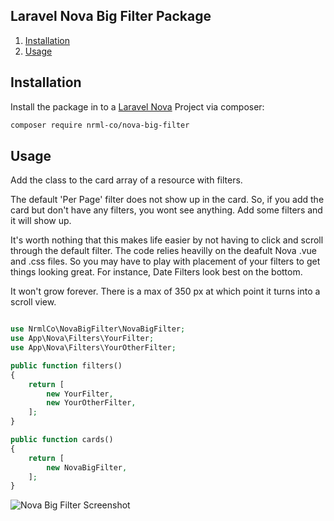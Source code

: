 ## Laravel Nova Big Filter Package

1. [Installation](#user-content-installation)
2. [Usage](#user-content-usage)

## Installation

Install the package in to a [Laravel Nova](https://nova.laravel.com) Project via composer:

```bash
composer require nrml-co/nova-big-filter
```

## Usage

Add the class to the card array of a resource with filters.  

The default 'Per Page' filter does not show up in the card.  So, if you add the card but don't have any 
filters, you wont see anything.  Add some filters and it will show up.  

It's worth nothing that this makes life easier by not having to click and scroll through the default filter.
The code relies heavilly on the deafult Nova .vue and .css files.  So you may have to play with placement of your 
filters to get things looking great.  For instance, Date Filters look best on the bottom.  

It won't grow forever.  There is a max of 350 px at which point it turns into a scroll view.  

```php

use NrmlCo\NovaBigFilter\NovaBigFilter;
use App\Nova\Filters\YourFilter;
use App\Nova\Filters\YourOtherFilter;

public function filters()
{
    return [
        new YourFilter,
        new YourOtherFilter,
    ];
}

public function cards()
{
    return [        
        new NovaBigFilter,
    ];
}
```

![Nova Big Filter Screenshot](https://raw.githubusercontent.com/nrml-co/nova-big-filter/master/resources/img/nova-big-filter.png)
